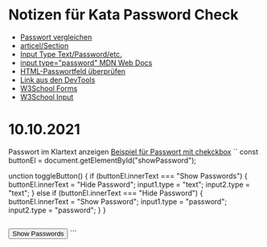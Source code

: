 # Notizen für Kata Password Check
- [Passwort vergleichen](https://stackoverflow.com/questions/58804148/how-to-confirm-two-passwords-are-equal-in-javascript)
- [articel/Section](https://www.mediaevent.de/html/html-section-header.html)
- [Input Type Text/Password/etc.](https://wiki.selfhtml.org/wiki/HTML/Tutorials/Formulare/input/text)
- [input type="password" MDN Web Docs](https://developer.mozilla.org/en-US/docs/Web/HTML/Element/input/password)
- [HTML-Passwortfeld überprüfen](https://da-software.net/2021/04/html-passwortfeld-ueberpruefen-auf-gleiche-passworteingabe/)
- [Link aus den DevTools](https://www.chromium.org/developers/design-documents/create-amazing-password-forms)
- [W3School Forms](https://www.w3schools.com/html/html_forms.asp)
- [W3School Input](https://www.w3schools.com/tags/tag_input.asp)

# 10.10.2021
Passwort im Klartext anzeigen [Beispiel für Passwort mit chekckbox](https://werner-zenk.de/javascript/passwort_im_klartext_anzeigen.php)
``
const buttonEl = document.getElementById("showPassword");


unction toggleButton() {
  if (buttonEl.innerText === "Show Passwords") {
    buttonEl.innerText = "Hide Password";
    input1.type = "text";
    input2.type = "text";
  } else if (buttonEl.innerText === "Hide Password") {
    buttonEl.innerText = "Show Password";
    input1.type = "password";
    input2.type = "password";
  }
}
```
```
<button id="showPassword" class="main-section-button">
            Show Passwords
          </button>
```

